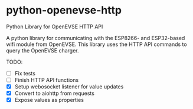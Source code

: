 # python-openevse-http
Python Library for OpenEVSE HTTP API

A python library for communicating with the ESP8266- and ESP32-based wifi module from OpenEVSE. This library uses the HTTP API commands to query the OpenEVSE charger.

TODO:
- [ ] Fix tests
- [ ] Finish HTTP API functions
- [X] Setup webosocket listener for value updates
- [X] Convert to aiohttp from requests
- [X] Expose values as properties
